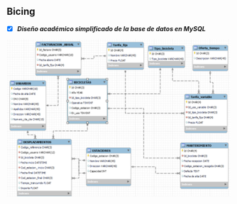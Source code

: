 ## Bicing
- [x] ***Diseño académico simplificado de la base de datos en MySQL***

![](https://github.com/JPDM1/Bicing/blob/main/Resumen.png)
